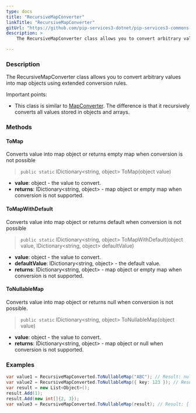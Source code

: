 ```yaml
---
type: docs
title: "RecursiveMapConverter"
linkTitle: "RecursiveMapConverter"
gitUrl: "https://github.com/pip-services3-dotnet/pip-services3-commons-dotnet"
description: > 
    The RecursiveMapConverter class allows you to convert arbitrary values into map objects using extended conversion rules.

---
```


### Description
 The RecursiveMapConverter class allows you to convert arbitrary values into map objects using extended conversion rules.
 
 Important points:
 
 - This class is similar to [MapConverter](../map_converter). The difference is that it recursively converts all values stored in objects and arrays.

### Methods

#### ToMap
Converts value into map object or returns empty map when conversion is not possible

> `public static` IDictionary\<string, object\> ToMap(object value)

- **value**: object - the value to convert.
- **returns**: IDictionary\<string, object\> - map object or empty map when conversion is not supported.

#### ToMapWithDefault
Converts value into map object or returns default when conversion is not possible

> `public static` IDictionary\<string, object\> ToMapWithDefault(object value, IDictionary\<string, object\> defaultValue)

- **value**: object - the value to convert.
- **defaultValue**: IDictionary\<string, object\> - the default value.
- **returns**: IDictionary\<string, object\> - map object or empty map when conversion is not supported.

#### ToNullableMap
Converts value into map object or returns null when conversion is not possible.

> `public static` IDictionary\<string, object\> ToNullableMap(object value)

- **value**: object - the value to convert.
- **returns**: IDictionary\<string, object\> - map object or null when conversion is not supported.


### Examples

```cs
var value1 = RecursiveMapConverted.ToNullableMap("ABC"); // Result: null
var value2 = RecursiveMapConverted.ToNullableMap({ key: 123 }); // Result: { key: 123 }
var result = new List<Object>();
result.Add(1); 
result.Add(new int[]{2, 3});
var value3 = RecursiveMapConverted.ToNullableMap(result); // Result: { "0": 1, { "0": 2, "1": 3 } }
```
